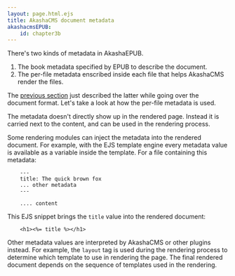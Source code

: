```yaml
---
layout: page.html.ejs
title: AkashaCMS document metadata 
akashacmsEPUB:
    id: chapter3b
---
```


There's two kinds of metadata in AkashaEPUB.

1. The book metadata specified by EPUB to describe the document.
1. The per-file metadata enscribed inside each file that helps AkashaCMS render the files.

The [previous section](3a-document-format.html) just described the latter while going over the document format.  Let's take a look at how the per-file metadata is used.

The metadata doesn't directly show up in the rendered page.  Instead it is carried next to the content, and can be used in the rendering process.

Some rendering modules can inject the metadata into the rendered document.  For example, with the EJS template engine every metadata value is available as a variable inside the template.  For a file containing this metadata:

```
    ---
    title: The quick brown fox
    ... other metadata
    ---
    
    .... content
```

This EJS snippet brings the `title` value into the rendered document:

```
    <h1><%= title %></h1>
```

Other metadata values are interpreted by AkashaCMS or other plugins instead.  For example, the `layout` tag is used during the rendering process to determine which template to use in rendering the page.  The final rendered document depends on the sequence of templates used in the rendering.
